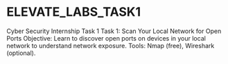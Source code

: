 # ELEVATE_LABS_TASK1
Cyber Security Internship Task 1 Task 1: Scan Your Local Network for Open Ports Objective: Learn to discover open ports on devices in your local network to understand network exposure. Tools: Nmap (free), Wireshark (optional).
